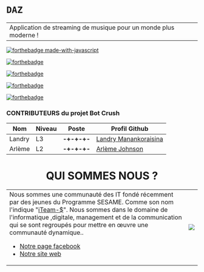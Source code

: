 # `DAZ`
<table>
<tr><td>Application de streaming de musique pour un monde plus moderne !
  
</table>

[![forthebadge made-with-javascript](http://ForTheBadge.com/images/badges/made-with-javascript.svg)](https://www.javascript.com/)

[![forthebadge](https://forthebadge.com/images/badges/built-by-developers.svg)](https://forthebadge.com)

[![forthebadge](https://forthebadge.com/images/badges/its-not-a-lie-if-you-believe-it.svg)](https://forthebadge.com)

[![forthebadge](https://forthebadge.com/images/badges/makes-people-smile.svg)](https://forthebadge.com)

[![forthebadge](https://forthebadge.com/images/badges/open-source.svg)](https://forthebadge.com)

<h3>CONTRIBUTEURS du projet Bot Crush</h3>
    
| Nom       | Niveau | Poste        | Profil Github                                             |
| --------- | ------ | ------------ | ----------------------------------------------------------|
| Landry    | L3     | **-+-+-+-** | [Landry Manankoraisina](https://github.com/Landris18)      |
| Arlème    | L2     | **-+-+-+-** | [Arlème Johnson](https://github.com/rootkit7628)           |


<h1 align="center">QUI SOMMES NOUS ?</h1>
<table>
<tr><td>Nous sommes une communauté des IT fondé récemment par des jeunes du Programme SESAME. Comme son nom l'indique "<a href="https://github.com/iTeam-S">iTeam-$</a>".
Nous sommes dans le domaine de l'informatique ,digitale, management et de la communication qui se sont regroupés pour mettre en œuvre une communauté dynamique..
<ul>
    <li><a href="https://web.facebook.com/iTeam.Community">Notre page facebook</a></li>
    <li><a href="https://iteam-s.mg">Notre site web</a></li>
</ul>
    </td><td><img src="https://avatars.githubusercontent.com/u/74913824?s=200&v=4"></img></td></tr>
</table>

